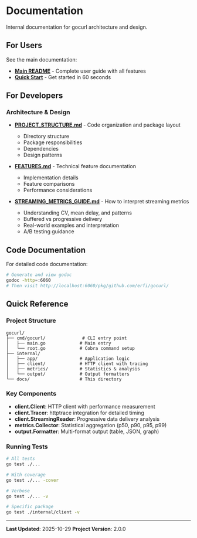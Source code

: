 # Documentation

Internal documentation for gocurl architecture and design.

## For Users

See the main documentation:
- [**Main README**](../README.md) - Complete user guide with all features
- [**Quick Start**](../QUICKSTART.md) - Get started in 60 seconds

## For Developers

### Architecture & Design

- [**PROJECT_STRUCTURE.md**](PROJECT_STRUCTURE.md) - Code organization and package layout
  - Directory structure
  - Package responsibilities
  - Dependencies
  - Design patterns

- [**FEATURES.md**](FEATURES.md) - Technical feature documentation
  - Implementation details
  - Feature comparisons
  - Performance considerations

- [**STREAMING_METRICS_GUIDE.md**](STREAMING_METRICS_GUIDE.md) - How to interpret streaming metrics
  - Understanding CV, mean delay, and patterns
  - Buffered vs progressive delivery
  - Real-world examples and interpretation
  - A/B testing guidance

## Code Documentation

For detailed code documentation:
```bash
# Generate and view godoc
godoc -http=:6060
# Then visit http://localhost:6060/pkg/github.com/erfi/gocurl/
```

## Quick Reference

### Project Structure
```
gocurl/
├── cmd/gocurl/              # CLI entry point
│   ├── main.go             # Main entry
│   └── root.go             # Cobra command setup
├── internal/
│   ├── app/                # Application logic
│   ├── client/             # HTTP client with tracing
│   ├── metrics/            # Statistics & analysis
│   └── output/             # Output formatters
└── docs/                   # This directory
```

### Key Components

- **client.Client**: HTTP client with performance measurement
- **client.Tracer**: httptrace integration for detailed timing
- **client.StreamingReader**: Progressive data delivery analysis
- **metrics.Collector**: Statistical aggregation (p50, p90, p95, p99)
- **output.Formatter**: Multi-format output (table, JSON, graph)

### Running Tests

```bash
# All tests
go test ./...

# With coverage
go test ./... -cover

# Verbose
go test ./... -v

# Specific package
go test ./internal/client -v
```

---

**Last Updated**: 2025-10-29
**Project Version**: 2.0.0
